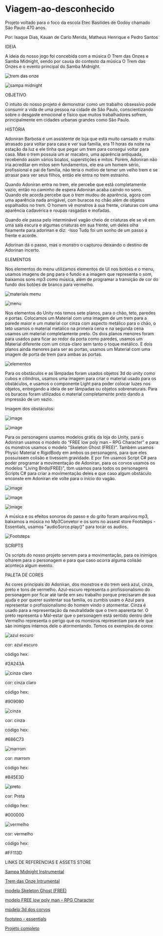 # Viagem-ao-desconhecido
Projeto voltado para o foco da escola Etec Basilides de Godoy chamado São Paulo 470 anos.

Por: Isaque Dias, Kauan de Carlo Merida, Matheus Henrique e Pedro Santos

IDEIA

A ideia do nosso jogo foi concebida com a música O Trem das Onzes e Samba Midnight, sendo por causa do contexto da música O Trem das Onzes e o evento principal do Samba Midnight.

![trem das onze](https://github.com/user-attachments/assets/665e4b37-cf8b-4e63-bb22-e6ca4b3466f3)

![sampa midnight](https://github.com/user-attachments/assets/ee19c53b-0a00-4edf-bbc7-741cdec630e2)

OBJETIVO

O intuito do nosso projeto é demonstrar como um trabalho obsessivo pode consumir a vida de uma pessoa na cidade de São Paulo, conscientizando sobre o desgaste emocional e físico que muitos trabalhadores sofrem, principalmente em cidades urbanas grandes como São Paulo.

HISTÓRIA

Adoniran Barbosa é um assistente de loja que está muito cansado e muito atrasado para voltar para casa e ver sua família, era 11 horas da noite na estação da luz e ele tinha que pegar um trem para consegui voltar para casa. Mas o trem possuía um ar macabro, uma aparência antiquada, recebendo assim vários boatos, superstições e mitos. Porém, Adoniran não iria acreditar em mitos sem fundamentos, ele era um homem sério, profissional e pai de família, não teria o motivo de temer um velho trem e se atrasar para ver seus filhos, então ele entra no trem estranho.

Quando Adoniran entra no trem, ele percebe que está completamente vazio, então no caminho de espera Adoniran acaba caindo no sono. Quando ele acorda percebe que o trem mudou de aparência, agora com uma aparência nada amigável, com buracos no chão além de objetos espalhados no trem. O homem vê monstros à sua frente, criaturas com uma aparência cadavérica e roupas rasgadas e mofadas. 

Quando ele passa pelo interminável vagão cheio de criaturas ele se vê em uma sala escura e algumas criaturas em sua frente, um deles olha fixamente para adorinan e diz: -Isso Tudo foi um sonho de um passo a frente e acorde. 

Adorinan dá o passo, mas o monstro o capturou deixando o destino de Adorinan incerto.

ELEMENTOS

Nos elementos do menu utilizamos elementos de UI nos botões e o menu, usamos imagens de png para o fundo e a imagem que representa o som, baixamos sons mp3 como música, além de programar a transição de cor do fundo dos botões de branco para vermelho.

![materiais menu](https://github.com/user-attachments/assets/5d1efd0d-d2d3-4047-845e-3a7cd3f0b011)

![menu](https://github.com/user-attachments/assets/56bf0155-c9d3-4adb-883f-946b377a81bd)

Nos elementos do Unity nós temos sete planos, para o chão, teto, paredes e portas. Colocamos um Material com uma imagem de um trem para a parede maior e um material cor cinza com aspecto metálico para o chão, o teto usamos o material metálico na primeira cena e na segunda cena usamos um material completamente preto. Os dois planos menores foram para usados para ficar ao redor da porta como paredes, usamos um Material diferente com um cinza-claro sem tanto o toque metálico. E dois planos ainda menores para ser as portas, usamos um Material com uma imagem de porta de trem para ambas as portas.

![elementos](https://github.com/user-attachments/assets/6a134bcf-a03f-468d-908a-f45a236adff5)

Para os obstáculos e as lâmpadas foram usados objetos 3d do unity como cubos e cilindros, usamos uma imagem para criar o material usado para os obstáculos, e usamos o componente Light para poder colocar luzes nos objetos, entregando a ideia de ser lâmpadas ou objetos sobrenaturais. Para os buracos foram utilizados o material completamente preto dando a impressão de um vazio.

Imagem dos obstáculos:

![image](https://github.com/user-attachments/assets/0a276702-7f23-43be-8014-2375fb84f4cd)

![image](https://github.com/user-attachments/assets/d1ef32d1-db81-43a6-b064-43fb85a2baaa)

Para os personagens usamos modelos grátis da loja do Unity, para o Adoniran usamos o modelo do “FREE low poly man – RPG Character” e para os monstros usamos o modelo “Skeleton Ghost (FREE)”. Também usamos Physic Material e RigidBody em ambos os personagens, para que eles possuíssem colisão e tivessem gravidade. E por fim usamos Script C# para poder programar a movimentação de Adoniran, para os corvos usamos os modelos "Living Birds(FREE)", tbm usamos para todos os personagens Scripts C# para criar a movimentação deles e que caso algum obstáculo enconste em Adoniran ele volte para o início do vagão.

![image](https://github.com/user-attachments/assets/949a09fa-8d25-4151-b17f-52a168399003)

![image](https://github.com/user-attachments/assets/497b0086-05e6-4129-8810-76501d9c46b1)

![image](https://github.com/user-attachments/assets/cdc90b13-f3d9-4b6e-8697-3c30f077f128)

A música e os efeitos sonoros do passo e do grito foram arquivos mp3, baixamos a música no Mp3Convetor e os sons no assest store Footsteps - Essentials, usamos "audioSorce.play()" para tocar os audíos.

![Footsteps](https://github.com/user-attachments/assets/84350566-dfde-4802-a7a5-d41d722cbd84)

SCRIPTS

Os scripts do nosso projeto servem para a movimentação, para os inimigos olharem para o personagem e para que caso ocorra alguma colisão aconteça algum evento.

PALETA DE CORES

As cores principais do Adoniran, dos monstros e do trem será azul, cinza, preto e tons de vermelho.
Azul-escuro representa o profissionalismo do personagem por ficar até tarde em seu trabalho porque precisaram de sua ajuda e por querer sustentar sua família, os zumbis usam o Azul para representar o profissionalismo do homem vindo o atormentar. Cinza é usado para a representação da neutralidade que o trem aparenta ter. O preto representa o Mal-estar que o personagem está sentido dentro dele Vermelho representa o perigo que os monstros representam para ele que são inimigos internos dele o atormentando. Temos os exemplos de cores:

![azul escuro](https://github.com/user-attachments/assets/6748480e-eebb-4144-ada3-33d6ba18b121)

cor: azul escuro

código hex:

#2A243A

![cinza claro](https://github.com/user-attachments/assets/422bc3a9-5612-4571-9d5d-b8f719dd9575)

cor: cinza claro

código hex:

#909090

![cinza](https://github.com/user-attachments/assets/e068bd47-b24e-45cb-a6ee-d3bc42f17565)

cor: cinza

código hex:

#686C73

![marrom](https://github.com/user-attachments/assets/5c669ea0-c825-4346-acbe-29cc4976370d)

cor: marrom

código hex:

#845E3D

![preto](https://github.com/user-attachments/assets/a3a9d221-6e7f-4b53-974a-24c0e8da37e9)

cor: Preta

código hex:

#000000

![vermelho](https://github.com/user-attachments/assets/fbca5cf1-8197-4329-9422-885e7791cbfa)

cor: vermelho

código hex:

#FF113D

LINKS DE REFERENCIAS E ASSETS STORE

[Sampa Midnight Instrumental](https://youtu.be/11ItVm6ZWdM?si=T9-wqq7uuSJTHX0-)

[Trem das Onze Intrumental](https://youtu.be/OoEgWsUQgaU?si=8sKqv3ZvsrWKxlSa)

[modelo Skeleton Ghost (FREE)](https://assetstore.unity.com/packages/3d/characters/creatures/skeleton-ghost-free-226070)

[modelo FREE low poly man – RPG Character](https://drive.google.com/file/d/17siYXt2FRVy5yzcm3_fSAh-YjbxZbwL5/view?usp=drive_link)

[modelo 3d dos corvos](https://assetstore.unity.com/packages/3d/characters/animals/birds/living-birds-15649)

[footstep - essentials](https://assetstore.unity.com/packages/audio/sound-fx/foley/footsteps-essentials-189879)

[Projeto completo](https://drive.google.com/file/d/11T4cMZ-t23-nuwMIB_LPuYa8G7c37Wnc/view?usp=drive_link)
